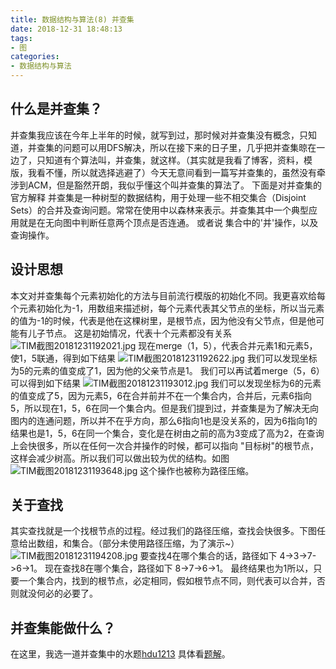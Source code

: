 ```yaml
---
title: 数据结构与算法(8) 并查集
date: 2018-12-31 18:48:13
tags:
- 图
categories:
- 数据结构与算法
---
```

## 什么是并查集？
并查集我应该在今年上半年的时候，就写到过，那时候对并查集没有概念，只知道，并查集的问题可以用DFS解决，所以在接下来的日子里，几乎把并查集晾在一边了，只知道有个算法叫，并查集，就这样。（其实就是我看了博客，资料，模版，我看不懂，所以就选择逃避了）今天无意间看到一篇写并查集的，虽然没有牵涉到ACM，但是豁然开朗，我似乎懂这个叫并查集的算法了。
	下面是对并查集的官方解释
并查集是一种树型的数据结构，用于处理一些不相交集合（Disjoint Sets）的合并及查询问题。常常在使用中以森林来表示。并查集其中一个典型应用就是在无向图中判断任意两个顶点是否连通。
或者说 集合中的'并'操作，以及查询操作。
## 设计思想
本文对并查集每个元素初始化的方法与目前流行模版的初始化不同。我更喜欢给每个元素初始化为-1，用数组来描述树，每个元素代表其父节点的坐标，所以当元素的值为-1的时候，代表是他在这棵树里，是根节点，因为他没有父节点，但是他可能有儿子节点。
这是初始情况，代表十个元素都没有关系
![TIM截图20181231192021.jpg](TIM截图20181231192021.jpg)
现在merge（1，5），代表合并元素1和元素5，使1，5联通，得到如下结果
![TIM截图20181231192622.jpg](TIM截图20181231192622.jpg)
我们可以发现坐标为5的元素的值变成了1，因为他的父亲节点是1。
我们可以再试着merge（5，6）
可以得到如下结果
![TIM截图20181231193012.jpg](TIM截图20181231193012.jpg)
我们可以发现坐标为6的元素的值变成了5，因为元素5，6在合并前并不在一个集合内，合并后，元素6指向5，所以现在1，5，6在同一个集合内。但是我们提到过，并查集是为了解决无向图内的连通问题，所以并不在乎方向，那么6指向1也是没关系的，因为6指向1的结果也是1，5，6在同一个集合，变化是在树由之前的高为3变成了高为2，在查询上会快很多，所以在任何一次合并操作的时候，都可以指向 "目标树"的根节点，这样会减少树高。所以我们可以做出较为优的结构。如图
![TIM截图20181231193648.jpg](TIM截图20181231193648.jpg)
这个操作也被称为路径压缩。
## 关于查找
其实查找就是一个找根节点的过程。经过我们的路径压缩，查找会快很多。下图任意给出数组，和集合。（部分未使用路径压缩，为了演示~）
![TIM截图20181231194208.jpg](TIM截图20181231194208.jpg)
要查找4在哪个集合的话，路径如下 4->3->7->6->1。
现在查找8在哪个集合，路径如下 8->7->6->1。
最终结果也为1所以，只要一个集合内，找到的根节点，必定相同，假如根节点不同，则代表可以合并，否则就没何必的必要了。
## 并查集能做什么？
在这里，我选一道并查集中的水题[hdu1213](http://acm.hdu.edu.cn/showproblem.php?pid=1213)
具体看[题解](http://pyking.cn/2018/12/31/%E6%AF%8F%E6%97%A5%E4%B8%80%E9%A2%98-42-hud1213/)。
